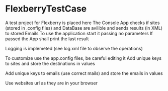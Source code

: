 # FlexberryTestCase

A test project for Flexberry is placed here
The Console App checks if sites (stored in .config files) and DataBase are avilible and sends results (in XML) to stored Emails
To use the application start it passing no parameters
If passed the App shall print the last result

Logging is implemeted (see log.xml file to observe the operations)

To customize use the app.config files, be careful editing it
Add unique keys to sites and store the destinations in values

Add unique keys to emails (use correct mails) and store the emails in values

Use websites url as they are in your browser
